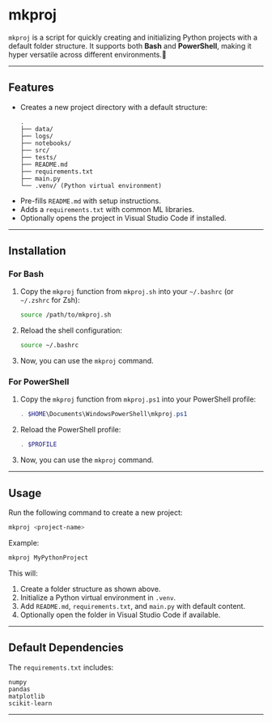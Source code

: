 # mkproj

`mkproj` is a script for quickly creating and initializing Python projects with a default folder structure. It supports both **Bash** and **PowerShell**, making it hyper versatile across different environments.🤣

---

## Features

- Creates a new project directory with a default structure:
  ```
  .
  ├── data/
  ├── logs/
  ├── notebooks/
  ├── src/
  ├── tests/
  ├── README.md
  ├── requirements.txt
  ├── main.py
  └── .venv/ (Python virtual environment)
  ```
- Pre-fills `README.md` with setup instructions.
- Adds a `requirements.txt` with common ML libraries.
- Optionally opens the project in Visual Studio Code if installed.

---

## Installation

### For Bash

1. Copy the `mkproj` function from `mkproj.sh` into your `~/.bashrc` (or `~/.zshrc` for Zsh):
    ```bash
    source /path/to/mkproj.sh
    ```

2. Reload the shell configuration:
    ```bash
    source ~/.bashrc
    ```

3. Now, you can use the `mkproj` command.

### For PowerShell

1. Copy the `mkproj` function from `mkproj.ps1` into your PowerShell profile:
    ```powershell
    . $HOME\Documents\WindowsPowerShell\mkproj.ps1
    ```

2. Reload the PowerShell profile:
    ```powershell
    . $PROFILE
    ```

3. Now, you can use the `mkproj` command.

---

## Usage

Run the following command to create a new project:
```bash
mkproj <project-name>
```

Example:
```bash
mkproj MyPythonProject
```

This will:
1. Create a folder structure as shown above.
2. Initialize a Python virtual environment in `.venv`.
3. Add `README.md`, `requirements.txt`, and `main.py` with default content.
4. Optionally open the folder in Visual Studio Code if available.

---

## Default Dependencies

The `requirements.txt` includes:
```text
numpy
pandas
matplotlib
scikit-learn
```

---
